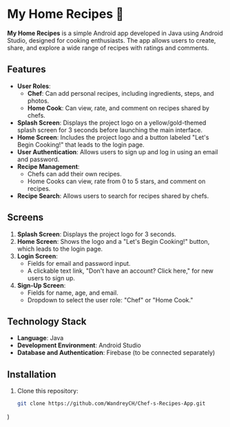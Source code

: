 # My Home Recipes 🍲

**My Home Recipes** is a simple Android app developed in Java using Android Studio, designed for cooking enthusiasts. The app allows users to create, share, and explore a wide range of recipes with ratings and comments.

## Features

- **User Roles**:
  - **Chef**: Can add personal recipes, including ingredients, steps, and photos.
  - **Home Cook**: Can view, rate, and comment on recipes shared by chefs.
- **Splash Screen**: Displays the project logo on a yellow/gold-themed splash screen for 3 seconds before launching the main interface.
- **Home Screen**: Includes the project logo and a button labeled "Let's Begin Cooking!" that leads to the login page.
- **User Authentication**: Allows users to sign up and log in using an email and password.
- **Recipe Management**: 
  - Chefs can add their own recipes.
  - Home Cooks can view, rate from 0 to 5 stars, and comment on recipes.
- **Recipe Search**: Allows users to search for recipes shared by chefs.

## Screens

1. **Splash Screen**: Displays the project logo for 3 seconds.
2. **Home Screen**: Shows the logo and a "Let's Begin Cooking!" button, which leads to the login page.
3. **Login Screen**: 
   - Fields for email and password input.
   - A clickable text link, "Don't have an account? Click here," for new users to sign up.
4. **Sign-Up Screen**:
   - Fields for name, age, and email.
   - Dropdown to select the user role: "Chef" or "Home Cook."

## Technology Stack

- **Language**: Java
- **Development Environment**: Android Studio
- **Database and Authentication**: Firebase (to be connected separately)

## Installation

1. Clone this repository:
   ```bash
   git clone https://github.com/WandreyCH/Chef-s-Recipes-App.git
)
